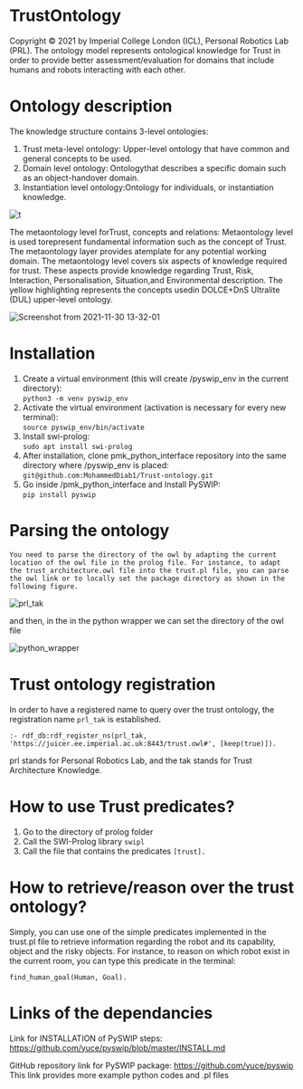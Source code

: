 # TrustOntology
Copyright © 2021 by Imperial College London (ICL), Personal Robotics Lab (PRL). The ontology model represents ontological knowledge for Trust in order to provide better assessment/evaluation for domains that include humans and robots interacting with each other.

# Ontology description
The knowledge structure contains 3-level ontologies: 
1.  Trust meta-level ontology:  Upper-level ontology that have common and general concepts to be used.
2.  Domain level ontology: Ontologythat describes a specific domain such as an object-handover domain.  
3.  Instantiation level ontology:Ontology for individuals, or instantiation knowledge.

![t](https://user-images.githubusercontent.com/36643532/144047810-2ae70909-9e4b-4c84-b4f8-212b7ad3d807.png)

The metaontology level forTrust, concepts and relations:  Metaontology level is used torepresent fundamental information such as the concept of Trust.  The metaontology layer provides atemplate for any potential working domain.  The metaontology level covers six aspects of knowledge required for trust.  These aspects provide knowledge regarding Trust, Risk, Interaction, Personalisation, Situation,and Environmental description.  The yellow highlighting represents the concepts usedin DOLCE+DnS Ultralite (DUL) upper-level ontology.

![Screenshot from 2021-11-30 13-32-01](https://user-images.githubusercontent.com/36643532/144056537-8c323933-9f7b-416b-aabf-6e0f564480cc.png)

# Installation
1.  Create a virtual environment (this will create /pyswip_env in the current directory):  
    `python3 -m venv pyswip_env`
1.  Activate the virtual environment (activation is necessary for every new terminal):  
    `source pyswip_env/bin/activate`
1.  Install swi-prolog:  
    `sudo apt install swi-prolog`
1.  After installation, clone pmk_python_interface repository into the same directory where /pyswip_env is placed:  
    `git@github.com:MohammedDiab1/Trust-ontology.git`
1.  Go inside /pmk_python_interface and Install PySWIP:  
    `pip install pyswip` 
    
# Parsing the ontology
    You need to parse the directory of the owl by adapting the current location of the owl file in the prolog file. For instance, to adapt the trust_architecture.owl file into the trust.pl file, you can parse the owl link or to locally set the package directory as shown in the following figure.
       

![prl_tak](https://user-images.githubusercontent.com/36643532/144042836-c6b52aa1-e360-427f-b442-93bd8d738d95.png)

and then, in the in the python wrapper we can set the directory of the owl file

![python_wrapper](https://user-images.githubusercontent.com/36643532/144042993-4d72914a-31c1-45d4-b353-7cb71013567b.png)

# Trust ontology registration
In order to have a registered name to query over the trust ontology, the registration name `prl_tak` is established.

`:- rdf_db:rdf_register_ns(prl_tak, 'https://juicer.ee.imperial.ac.uk:8443/trust.owl#', [keep(true)]).`

prl stands for Personal Robotics Lab, and the tak stands for Trust Architecture Knowledge.

# How to use Trust predicates?
1. Go to the directory of prolog folder 
2. Call the SWI-Prolog library `swipl`
3. Call the file that contains the predicates `[trust].`

# How to retrieve/reason over the trust ontology?
Simply, you can use one of the simple predicates implemented in the trust.pl file to retrieve information regarding the robot and its capability, object and the risky objects.
For instance, to reason on which robot exist in the current room, you can type this predicate in the terminal: 

`find_human_goal(Human, Goal).`


# Links of the dependancies


Link for INSTALLATION of PySWIP steps: https://github.com/yuce/pyswip/blob/master/INSTALL.md

GitHub repository link for PySWIP package: https://github.com/yuce/pyswip This link provides more example python codes and .pl files

